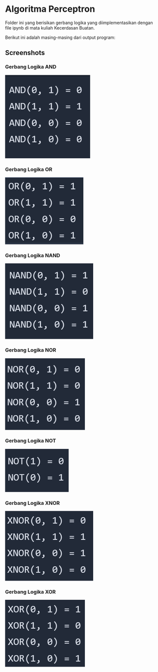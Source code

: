 # Algoritma Perceptron
Folder ini yang berisikan gerbang logika yang diimplementasikan dengan file ipynb di mata kuliah Kecerdasan Buatan. 

Berikut ini adalah masing-masing dari output program:

## Screenshots
### Gerbang Logika AND
![Gerbang Logika AND](https://github.com/Wissasono11/UIN-Coding-Project/blob/main/Algorithm%20Perceptron/img/AND-with-logicPerceptron.png)

### Gerbang Logika OR
![Gerbang Logika OR](https://github.com/Wissasono11/UIN-Coding-Project/blob/main/Algorithm%20Perceptron/img/OR-with-logicPerceptron.png)

### Gerbang Logika NAND
![Gerbang Logika NAND](https://github.com/Wissasono11/UIN-Coding-Project/blob/main/Algorithm%20Perceptron/img/NAND-with-logicPerceptron.png)

### Gerbang Logika NOR
![Gerbang Logika NOR](https://github.com/Wissasono11/UIN-Coding-Project/blob/main/Algorithm%20Perceptron/img/NOR-with-logicPerceptron.png)

### Gerbang Logika NOT
![Gerbang Logika](https://github.com/Wissasono11/UIN-Coding-Project/blob/main/Algorithm%20Perceptron/img/NOT-with-logicPerceptron.png)

### Gerbang Logika XNOR
![Gerbang Logika](https://github.com/Wissasono11/UIN-Coding-Project/blob/main/Algorithm%20Perceptron/img/XNOR-with-logicPerceptron.png)

### Gerbang Logika XOR
![Gerbang Logika](https://github.com/Wissasono11/UIN-Coding-Project/blob/main/Algorithm%20Perceptron/img/XOR-with-logicPerceptron.png)













